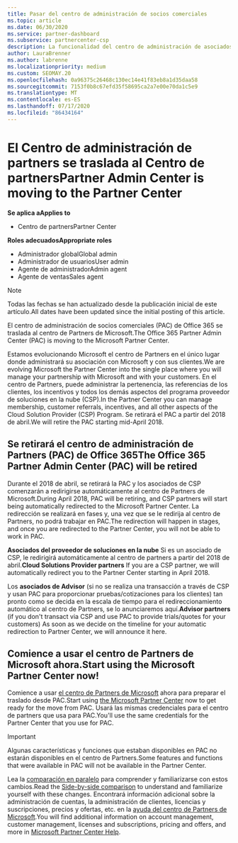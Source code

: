 ```yaml
---
title: Pasar del centro de administración de socios comerciales
ms.topic: article
ms.date: 06/30/2020
ms.service: partner-dashboard
ms.subservice: partnercenter-csp
description: La funcionalidad del centro de administración de asociados de Office 365 está pasando al centro de Partners.
author: LauraBrenner
ms.author: labrenne
ms.localizationpriority: medium
ms.custom: SEOMAY.20
ms.openlocfilehash: 0a96375c26468c130ec14e41f83eb8a1d35daa58
ms.sourcegitcommit: 7153f0b8c67efd35f58695ca2a7e00e70da1c5e9
ms.translationtype: MT
ms.contentlocale: es-ES
ms.lasthandoff: 07/17/2020
ms.locfileid: "86434164"
---
```

# <a name="partner-admin-center-is-moving-to-the-partner-center"></a><span data-ttu-id="3d2e3-103">El Centro de administración de partners se traslada al Centro de partners</span><span class="sxs-lookup"><span data-stu-id="3d2e3-103">Partner Admin Center is moving to the Partner Center</span></span>

<span data-ttu-id="3d2e3-104">**Se aplica a**</span><span class="sxs-lookup"><span data-stu-id="3d2e3-104">**Applies to**</span></span>

- <span data-ttu-id="3d2e3-105">Centro de partners</span><span class="sxs-lookup"><span data-stu-id="3d2e3-105">Partner Center</span></span>

<span data-ttu-id="3d2e3-106">**Roles adecuados**</span><span class="sxs-lookup"><span data-stu-id="3d2e3-106">**Appropriate roles**</span></span>
- <span data-ttu-id="3d2e3-107">Administrador global</span><span class="sxs-lookup"><span data-stu-id="3d2e3-107">Global admin</span></span>
- <span data-ttu-id="3d2e3-108">Administrador de usuarios</span><span class="sxs-lookup"><span data-stu-id="3d2e3-108">User admin</span></span>
- <span data-ttu-id="3d2e3-109">Agente de administrador</span><span class="sxs-lookup"><span data-stu-id="3d2e3-109">Admin agent</span></span>
- <span data-ttu-id="3d2e3-110">Agente de ventas</span><span class="sxs-lookup"><span data-stu-id="3d2e3-110">Sales agent</span></span>

> [!NOTE]  
> <span data-ttu-id="3d2e3-111">Todas las fechas se han actualizado desde la publicación inicial de este artículo.</span><span class="sxs-lookup"><span data-stu-id="3d2e3-111">All dates have been updated since the initial posting of this article.</span></span>

<span data-ttu-id="3d2e3-112">El centro de administración de socios comerciales (PAC) de Office 365 se traslada al centro de Partners de Microsoft.</span><span class="sxs-lookup"><span data-stu-id="3d2e3-112">The Office 365 Partner Admin Center (PAC) is moving to the Microsoft Partner Center.</span></span>

<span data-ttu-id="3d2e3-113">Estamos evolucionando Microsoft el centro de Partners en el único lugar donde administrará su asociación con Microsoft y con sus clientes.</span><span class="sxs-lookup"><span data-stu-id="3d2e3-113">We are evolving Microsoft the Partner Center into the single place where you will manage your partnership with Microsoft and with your customers.</span></span> <span data-ttu-id="3d2e3-114">En el centro de Partners, puede administrar la pertenencia, las referencias de los clientes, los incentivos y todos los demás aspectos del programa proveedor de soluciones en la nube (CSP).</span><span class="sxs-lookup"><span data-stu-id="3d2e3-114">In the Partner Center you can manage membership, customer referrals, incentives, and all other aspects of the Cloud Solution Provider (CSP) Program.</span></span> <span data-ttu-id="3d2e3-115">Se retirará el PAC a partir del 2018 de abril.</span><span class="sxs-lookup"><span data-stu-id="3d2e3-115">We will retire the PAC starting mid-April 2018.</span></span>

## <a name="the-office-365-partner-admin-center-pac-will-be-retired"></a><span data-ttu-id="3d2e3-116">Se retirará el centro de administración de Partners (PAC) de Office 365</span><span class="sxs-lookup"><span data-stu-id="3d2e3-116">The Office 365 Partner Admin Center (PAC) will be retired</span></span>

<span data-ttu-id="3d2e3-117">Durante el 2018 de abril, se retirará la PAC y los asociados de CSP comenzarán a redirigirse automáticamente al centro de Partners de Microsoft.</span><span class="sxs-lookup"><span data-stu-id="3d2e3-117">During April 2018, PAC will be retiring, and CSP partners will start being automatically redirected to the Microsoft Partner Center.</span></span> <span data-ttu-id="3d2e3-118">La redirección se realizará en fases y, una vez que se le redirija al centro de Partners, no podrá trabajar en PAC.</span><span class="sxs-lookup"><span data-stu-id="3d2e3-118">The redirection will happen in stages, and once you are redirected to the Partner Center, you will not be able to work in PAC.</span></span> 

<span data-ttu-id="3d2e3-119">**Asociados del proveedor de soluciones en la nube** Si es un asociado de CSP, le redirigirá automáticamente al centro de partners a partir del 2018 de abril.</span><span class="sxs-lookup"><span data-stu-id="3d2e3-119">**Cloud Solutions Provider partners** If you are a CSP partner, we will automatically redirect you to the Partner Center starting in April 2018.</span></span> 

<span data-ttu-id="3d2e3-120">Los **asociados de Advisor** (si no se realiza una transacción a través de CSP y usan PAC para proporcionar pruebas/cotizaciones para los clientes) tan pronto como se decida en la escala de tiempo para el redireccionamiento automático al centro de Partners, se lo anunciaremos aquí.</span><span class="sxs-lookup"><span data-stu-id="3d2e3-120">**Advisor partners** (if you don't transact via CSP and use PAC to provide trials/quotes for your customers) As soon as we decide on the timeline for your automatic redirection to Partner Center, we will announce it here.</span></span> 


## <a name="start-using-the-microsoft-partner-center-now"></a><span data-ttu-id="3d2e3-121">Comience a usar el centro de Partners de Microsoft ahora.</span><span class="sxs-lookup"><span data-stu-id="3d2e3-121">Start using the Microsoft Partner Center now!</span></span>

<span data-ttu-id="3d2e3-122">Comience a usar [el centro de Partners de Microsoft](https://partnercenter.microsoft.com/) ahora para preparar el traslado desde PAC.</span><span class="sxs-lookup"><span data-stu-id="3d2e3-122">Start using [the Microsoft Partner Center](https://partnercenter.microsoft.com/) now to get ready for the move from PAC.</span></span>  <span data-ttu-id="3d2e3-123">Usará las mismas credenciales para el centro de partners que usa para PAC.</span><span class="sxs-lookup"><span data-stu-id="3d2e3-123">You'll use the same credentials for the Partner Center that you use for PAC.</span></span>

> [!IMPORTANT]  
> <span data-ttu-id="3d2e3-124">Algunas características y funciones que estaban disponibles en PAC no estarán disponibles en el centro de Partners.</span><span class="sxs-lookup"><span data-stu-id="3d2e3-124">Some features and functions that were available in PAC will not be available in the Partner Center.</span></span>

 <span data-ttu-id="3d2e3-125">Lea la [comparación en paralelo](moving-from-pac-to-pc.md) para comprender y familiarizarse con estos cambios.</span><span class="sxs-lookup"><span data-stu-id="3d2e3-125">Read the [Side-by-side comparison](moving-from-pac-to-pc.md) to understand and familiarize yourself with these changes.</span></span>  <span data-ttu-id="3d2e3-126">Encontrará información adicional sobre la administración de cuentas, la administración de clientes, licencias y suscripciones, precios y ofertas, etc. en la [ayuda del centro de Partners de Microsoft](https://docs.microsoft.com/partner-center/).</span><span class="sxs-lookup"><span data-stu-id="3d2e3-126">You will find additional information on account management, customer management, licenses and subscriptions, pricing and offers, and more in [Microsoft Partner Center Help](https://docs.microsoft.com/partner-center/).</span></span>